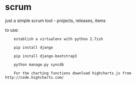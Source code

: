 # scrum
just a simple scrum tool - projects, releases, items

to use:

        establish a virtualenv with python 2.7ish

        pip install django

        pip install django-bootstrap3

        python manage.py syncdb

        For the charting functions download highcharts.js from http://code.highcharts.com/

